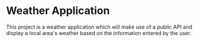 # Weather Application 

This project is a weather application which will make use of a public API and display a local area's weather based on the information entered by the user. 